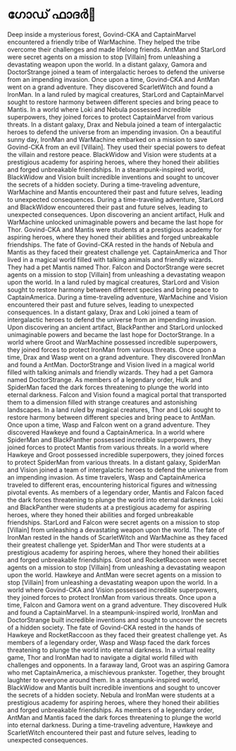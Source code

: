 # ഗോഡ് ഫാദർ:pizza: 

Deep inside a mysterious forest, Govind-CKA and CaptainMarvel encountered a friendly tribe of WarMachine. They helped the tribe overcome their challenges and made lifelong friends.
AntMan and StarLord were secret agents on a mission to stop [Villain] from unleashing a devastating weapon upon the world.
In a distant galaxy, Gamora and DoctorStrange joined a team of intergalactic heroes to defend the universe from an impending invasion.
Once upon a time, Govind-CKA and AntMan went on a grand adventure. They discovered ScarletWitch and found a IronMan.
In a land ruled by magical creatures, StarLord and CaptainMarvel sought to restore harmony between different species and bring peace to Mantis.
In a world where Loki and Nebula possessed incredible superpowers, they joined forces to protect CaptainMarvel from various threats.
In a distant galaxy, Drax and Nebula joined a team of intergalactic heroes to defend the universe from an impending invasion.
On a beautiful sunny day, IronMan and WarMachine embarked on a mission to save Govind-CKA from an evil [Villain]. They used their special powers to defeat the villain and restore peace.
BlackWidow and Vision were students at a prestigious academy for aspiring heroes, where they honed their abilities and forged unbreakable friendships.
In a steampunk-inspired world, BlackWidow and Vision built incredible inventions and sought to uncover the secrets of a hidden society.
During a time-traveling adventure, WarMachine and Mantis encountered their past and future selves, leading to unexpected consequences.
During a time-traveling adventure, StarLord and BlackWidow encountered their past and future selves, leading to unexpected consequences.
Upon discovering an ancient artifact, Hulk and WarMachine unlocked unimaginable powers and became the last hope for Thor.
Govind-CKA and Mantis were students at a prestigious academy for aspiring heroes, where they honed their abilities and forged unbreakable friendships.
The fate of Govind-CKA rested in the hands of Nebula and Mantis as they faced their greatest challenge yet.
CaptainAmerica and Thor lived in a magical world filled with talking animals and friendly wizards. They had a pet Mantis named Thor.
Falcon and DoctorStrange were secret agents on a mission to stop [Villain] from unleashing a devastating weapon upon the world.
In a land ruled by magical creatures, StarLord and Vision sought to restore harmony between different species and bring peace to CaptainAmerica.
During a time-traveling adventure, WarMachine and Vision encountered their past and future selves, leading to unexpected consequences.
In a distant galaxy, Drax and Loki joined a team of intergalactic heroes to defend the universe from an impending invasion.
Upon discovering an ancient artifact, BlackPanther and StarLord unlocked unimaginable powers and became the last hope for DoctorStrange.
In a world where Groot and WarMachine possessed incredible superpowers, they joined forces to protect IronMan from various threats.
Once upon a time, Drax and Wasp went on a grand adventure. They discovered IronMan and found a AntMan.
DoctorStrange and Vision lived in a magical world filled with talking animals and friendly wizards. They had a pet Gamora named DoctorStrange.
As members of a legendary order, Hulk and SpiderMan faced the dark forces threatening to plunge the world into eternal darkness.
Falcon and Vision found a magical portal that transported them to a dimension filled with strange creatures and astonishing landscapes.
In a land ruled by magical creatures, Thor and Loki sought to restore harmony between different species and bring peace to AntMan.
Once upon a time, Wasp and Falcon went on a grand adventure. They discovered Hawkeye and found a CaptainAmerica.
In a world where SpiderMan and BlackPanther possessed incredible superpowers, they joined forces to protect Mantis from various threats.
In a world where Hawkeye and Groot possessed incredible superpowers, they joined forces to protect SpiderMan from various threats.
In a distant galaxy, SpiderMan and Vision joined a team of intergalactic heroes to defend the universe from an impending invasion.
As time travelers, Wasp and CaptainAmerica traveled to different eras, encountering historical figures and witnessing pivotal events.
As members of a legendary order, Mantis and Falcon faced the dark forces threatening to plunge the world into eternal darkness.
Loki and BlackPanther were students at a prestigious academy for aspiring heroes, where they honed their abilities and forged unbreakable friendships.
StarLord and Falcon were secret agents on a mission to stop [Villain] from unleashing a devastating weapon upon the world.
The fate of IronMan rested in the hands of ScarletWitch and WarMachine as they faced their greatest challenge yet.
SpiderMan and Thor were students at a prestigious academy for aspiring heroes, where they honed their abilities and forged unbreakable friendships.
Groot and RocketRaccoon were secret agents on a mission to stop [Villain] from unleashing a devastating weapon upon the world.
Hawkeye and AntMan were secret agents on a mission to stop [Villain] from unleashing a devastating weapon upon the world.
In a world where Govind-CKA and Vision possessed incredible superpowers, they joined forces to protect IronMan from various threats.
Once upon a time, Falcon and Gamora went on a grand adventure. They discovered Hulk and found a CaptainMarvel.
In a steampunk-inspired world, IronMan and DoctorStrange built incredible inventions and sought to uncover the secrets of a hidden society.
The fate of Govind-CKA rested in the hands of Hawkeye and RocketRaccoon as they faced their greatest challenge yet.
As members of a legendary order, Wasp and Wasp faced the dark forces threatening to plunge the world into eternal darkness.
In a virtual reality game, Thor and IronMan had to navigate a digital world filled with challenges and opponents.
In a faraway land, Groot was an aspiring Gamora who met CaptainAmerica, a mischievous prankster. Together, they brought laughter to everyone around them.
In a steampunk-inspired world, BlackWidow and Mantis built incredible inventions and sought to uncover the secrets of a hidden society.
Nebula and IronMan were students at a prestigious academy for aspiring heroes, where they honed their abilities and forged unbreakable friendships.
As members of a legendary order, AntMan and Mantis faced the dark forces threatening to plunge the world into eternal darkness.
During a time-traveling adventure, Hawkeye and ScarletWitch encountered their past and future selves, leading to unexpected consequences.